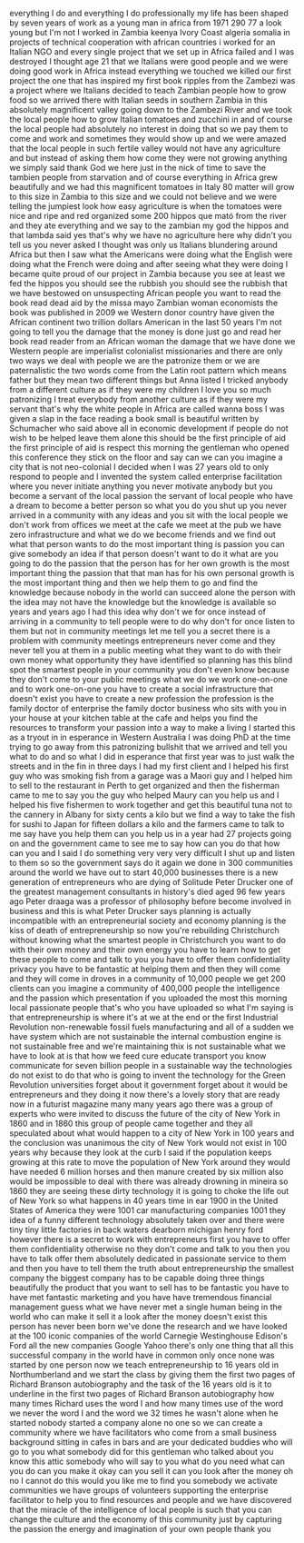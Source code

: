 
everything I do and everything I do
professionally my life has been shaped
by seven years of work as a young man in
africa from 1971 290 77 a look young but
I&#39;m not I worked in Zambia keenya Ivory
Coast algeria somalia in projects of
technical cooperation with african
countries i worked for an Italian NGO
and every single project that we set up
in Africa failed and I was destroyed I
thought age 21 that we Italians were
good people and we were doing good work
in Africa instead everything we touched
we killed
our first project the one that has
inspired my first book ripples from the
Zambezi was a project where we Italians
decided to teach Zambian people how to
grow food so we arrived there with
Italian seeds in southern Zambia in this
absolutely magnificent valley going down
to the Zambezi River and we took the
local people how to grow Italian
tomatoes and zucchini in and of course
the local people had absolutely no
interest in doing that so we pay them to
come and work and sometimes they would
show up and we were amazed that the
local people in such fertile valley
would not have any agriculture and but
instead of asking them how come they
were not growing anything we simply said
thank God we here just in the nick of
time to save the tambien people from
starvation and of course everything in
Africa grew beautifully and we had this
magnificent tomatoes in Italy 80 matter
will grow to this size in Zambia to this
size and we could not believe and we
were telling the jumpiest look how easy
agriculture is when the tomatoes were
nice and ripe and red organized some 200
hippos que mató from the river and they
ate everything
and we say to the zambian my god the
hippos and that lambda said yes that&#39;s
why we have no agriculture here why
didn&#39;t you tell us you never asked I
thought was only us Italians blundering
around Africa but then I saw what the
Americans were doing what the English
were doing what the French were doing
and after seeing what they were doing I
became quite proud of our project in
Zambia because you see at least we fed
the hippos you should see the rubbish
you should see the rubbish that we have
bestowed on unsuspecting African people
you want to read the book read dead aid
by the missa mayo Zambian woman
economists the book was published in
2009 we Western donor country have given
the African continent two trillion
dollars American in the last 50 years
I&#39;m not going to tell you the damage
that the money is done just go and read
her book read reader from an African
woman the damage that we have done we
Western people are imperialist
colonialist missionaries and there are
only two ways we deal with people we are
the patronize them or we are
paternalistic the two words come from
the Latin root pattern which means
father but they mean two different
things but Anna listed I tricked anybody
from a different culture as if they were
my children I love you so much
patronizing I treat everybody from
another culture as if they were my
servant that&#39;s why the white people in
Africa are called wanna boss I was given
a slap in the face reading a book small
is beautiful written by Schumacher
who said above all in economic
development if people do not wish to be
helped leave them alone this should be
the first principle of aid the first
principle of aid is respect this morning
the gentleman who opened this conference
they stick on the floor and say can we
can you imagine a city that is not
neo-colonial I decided when I was 27
years old to only respond to people and
I invented the system called enterprise
facilitation where you never initiate
anything you never motivate anybody but
you become a servant of the local
passion the servant of local people who
have a dream to become a better person
so what you do you shut up you never
arrived in a community with any ideas
and you sit with the local people we
don&#39;t work from offices we meet at the
cafe we meet at the pub we have zero
infrastructure and what we do we become
friends and we find out what that person
wants to do the most important thing is
passion you can give somebody an idea if
that person doesn&#39;t want to do it what
are you going to do the passion that the
person has for her own growth is the
most important thing the passion that
that man has for his own personal growth
is the most important thing and then we
help them to go and find the knowledge
because nobody in the world can succeed
alone the person with the idea may not
have the knowledge but the knowledge is
available so years and years ago I had
this idea why don&#39;t we for once instead
of arriving in a community to tell
people were to do why don&#39;t for once
listen to them but not in community
meetings let me tell you a secret there
is a problem with community meetings
entrepreneurs never come and they never
tell you at them in a public meeting
what they want to do with their own
money what opportunity they have
identified so planning has this blind
spot the smartest people in your
community you don&#39;t even know because
they don&#39;t come to your public meetings
what we do we work one-on-one and to
work one-on-one you have to create a
social infrastructure that doesn&#39;t exist
you have to create a new profession the
profession is the family doctor of
enterprise the family doctor business
who sits with you in your house at your
kitchen table at the cafe and helps you
find the resources to transform your
passion into a way to make a living I
started this as a tryout in in esperance
in Western Australia I was doing PhD at
the time trying to go away from this
patronizing bullshit that we arrived and
tell you what to do and so what I did in
esperance that first year was to just
walk the streets and in the fin in three
days I had my first client and I helped
his first guy who was smoking fish from
a garage was a Maori guy and I helped
him to sell to the restaurant in Perth
to get organized and then the fisherman
came to me to say you the guy who helped
Maury can you help us and I helped his
five fishermen to work together and get
this beautiful tuna not to the cannery
in Albany for sixty cents a kilo but we
find a way
to take the fish for sushi to Japan for
fifteen dollars a kilo and the farmers
came to talk to me say have you help
them can you help us in a year had 27
projects going on and the government
came to see me to say how can you do
that how can you and I said I do
something very very very difficult I
shut up and listen to them so so the
government says do it again we done in
300 communities around the world we have
out to start 40,000 businesses there is
a new generation of entrepreneurs who
are dying of Solitude Peter Drucker one
of the greatest management consultants
in history&#39;s died aged 96 few years ago
Peter draaga was a professor of
philosophy before become involved in
business and this is what Peter Drucker
says planning is actually incompatible
with an entrepreneurial society and
economy planning is the kiss of death of
entrepreneurship so now you&#39;re
rebuilding Christchurch without knowing
what the smartest people in Christchurch
you want to do with their own money and
their own energy you have to learn how
to get these people to come and talk to
you you have to offer them
confidentiality privacy you have to be
fantastic at helping them and then they
will come and they will come in droves
in a community of 10,000 people we get
200 clients can you imagine a community
of 400,000 people the intelligence and
the passion which presentation if you
uploaded the most this morning local
passionate people that&#39;s who you have
uploaded so what I&#39;m saying is that
entrepreneurship is where it&#39;s at we at
the end or the first Industrial
Revolution non-renewable fossil fuels
manufacturing and all of a sudden we
have system which are not sustainable
the internal combustion engine is not
sustainable free and we&#39;re maintaining
thix is not sustainable what we have to
look at is that how we feed cure educate
transport you know communicate for seven
billion people in a sustainable way the
technologies do not exist to do that who
is going to invent the technology for
the Green Revolution universities forget
about it government forget about it
would be entrepreneurs and they doing it
now there&#39;s a lovely story that are
ready now in a futurist magazine many
many years ago there was a group of
experts who were invited to discuss the
future of the city of New York in 1860
and in 1860 this group of people came
together and they all speculated about
what would happen to a city of New York
in 100 years and the conclusion was
unanimous the city of New York would not
exist in 100 years why because they look
at the curb I said if the population
keeps growing at this rate to move the
population of New York around they would
have needed 6 million horses and then
manure created by six million also would
be impossible to deal with there was
already drowning in mineira so 1860 they
are seeing these dirty technology it is
going to choke the life out of New York
so what happens in 40 years time in ear
1900 in the United States of America
they were 1001 car manufacturing
companies 1001 they idea of a funny
different technology
absolutely taken over and there were
tiny tiny little factories in back
waters dearborn michigan henry ford
however there is a secret to work with
entrepreneurs first you have to offer
them confidentiality otherwise no they
don&#39;t come and talk to you then you have
to talk offer them absolutely dedicated
in passionate service to them and then
you have to tell them the truth about
entrepreneurship the smallest company
the biggest company has to be capable
doing three things beautifully the
product that you want to sell has to be
fantastic you have to have met fantastic
marketing and you have have tremendous
financial management guess what we have
never met a single human being in the
world who can make it sell it a look
after the money doesn&#39;t exist this
person has never been born we&#39;ve done
the research and we have looked at the
100 iconic companies of the world
Carnegie Westinghouse Edison&#39;s Ford all
the new companies Google Yahoo there&#39;s
only one thing that all this successful
company in the world have in common only
once none was started by one person now
we teach entrepreneurship to 16 years
old in Northumberland and we start the
class by giving them the first two pages
of Richard Branson autobiography and the
task of the 16 years old is it to
underline in the first two pages of
Richard Branson autobiography how many
times Richard uses the word I and how
many times use of the word we never the
word I and the word we 32 times he
wasn&#39;t alone when he started nobody
started a company alone
no one so we can create a community
where we have facilitators who come from
a small business background sitting in
cafes in bars and are your dedicated
buddies who will go to you what somebody
did for this gentleman who talked about
you know this attic somebody who will
say to you what do you need what can you
do can you make it okay can you sell it
can you look after the money oh no I
cannot do this would you like me to find
you somebody we activate communities we
have groups of volunteers supporting the
enterprise facilitator to help you to
find resources and people and we have
discovered that the miracle of the
intelligence of local people is such
that you can change the culture and the
economy of this community just by
capturing the passion the energy and
imagination of your own people thank
you
